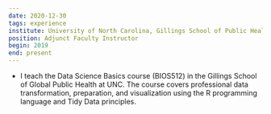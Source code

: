 ```yaml
---
date: 2020-12-30
tags: experience
institute: University of North Carolina, Gillings School of Public Health
position: Adjunct Faculty Instructor
begin: 2019
end: present
---
```

- I teach the Data Science Basics course (BIOS512) in the Gillings School of
  Global Public Health at UNC. The course covers professional data
  transformation, preparation, and visualization using the R programming
  language and Tidy Data principles.
